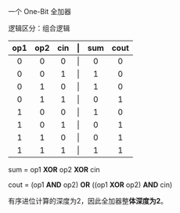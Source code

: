 一个 One-Bit 全加器

逻辑区分：组合逻辑

| op1 | op2 | cin | \|  | sum | cout |
| :-: | :-: | :-: | :-: | :-: | :-:  |
|  0  |  0  |  0  | \|  |  0  |  0   |
|  0  |  0  |  1  | \|  |  1  |  0   |
|  0  |  1  |  0  | \|  |  1  |  0   |
|  0  |  1  |  1  | \|  |  0  |  1   |
|  1  |  0  |  0  | \|  |  1  |  0   |
|  1  |  0  |  1  | \|  |  0  |  1   |
|  1  |  1  |  0  | \|  |  0  |  1   |
|  1  |  1  |  1  | \|  |  1  |  1   |

sum = op1 **XOR** op2 **XOR** cin

cout = (op1 **AND** op2) **OR** ((op1 **XOR** op2) **AND** cin)

有序进位计算的深度为2，因此全加器整**体深度为2**。